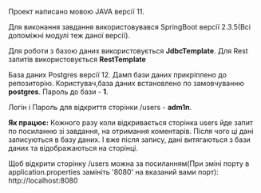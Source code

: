 Проект написано мовою JAVA версії 11. 

Для виконання завдання використовувався SpringBoot версії 2.3.5(Всі допоміжні модулі теж даної версії).

Для роботи з базою даних використовується **JdbcTemplate**. Для Rest запитів використовується **RestTemplate**

База даних Postgres версії 12. Дамп бази даних прикріплено до репозиторію. Користувач,база даних встановлено по замовчуванню **postgres**. Пароль до бази - **1**.

Логін і Пароль для відкриття сторінки /users - **adm1n**.

**Як працює:**
Кожного разу коли відкривається сторінка users йде запит по посиланню зі завдання, на отримання коментарів. Після чого ці дані записуються в базу даних. І вже після запису, дані витягаються з бази даних та відображаються на сторінці.

Щоб відкрити сторінку /users можна за посиланням(При зміні порту в application.properties замініть '8080' на вказаний вами порт): http://localhost:8080
